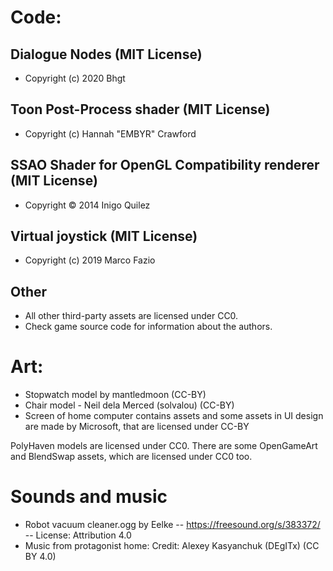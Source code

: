 # Code:
## Dialogue Nodes (MIT License)

- Copyright (c) 2020 Bhgt

## Toon Post-Process shader (MIT License)

- Copyright (c) Hannah "EMBYR" Crawford

## SSAO Shader for OpenGL Compatibility renderer (MIT License)

- Copyright © 2014 Inigo Quilez

## Virtual joystick (MIT License)

- Copyright (c) 2019 Marco Fazio

## Other

- All other third-party assets are licensed under CC0.
- Check game source code for information about the authors.

# Art:
- Stopwatch model by mantledmoon (CC-BY)
- Chair model - Neil dela Merced (solvalou) (CC-BY)
- Screen of home computer contains assets and some assets in UI design are made by Microsoft, that are licensed under CC-BY


PolyHaven models are licensed under CC0.
There are some OpenGameArt and BlendSwap assets, which are licensed under CC0 too.

# Sounds and music
- Robot vacuum cleaner.ogg by Eelke -- https://freesound.org/s/383372/ -- License: Attribution 4.0
- Music from protagonist home:
Credit: Alexey Kasyanchuk (DEgITx) (CC BY 4.0)